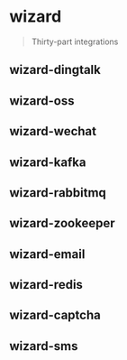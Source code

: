 # wizard
> Thirty-part integrations

## wizard-dingtalk
## wizard-oss
## wizard-wechat
## wizard-kafka
## wizard-rabbitmq
## wizard-zookeeper
## wizard-email
## wizard-redis
## wizard-captcha
## wizard-sms
